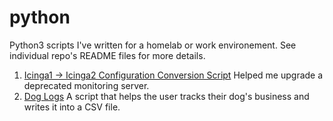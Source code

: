 # python
Python3 scripts I've written for a homelab or work environement.
See individual repo's README files for more details.
1. [Icinga1 -> Icinga2 Configuration Conversion Script](https://github.com/greggoryrussell/python/blob/main/icinga1-to-icinga2.py) Helped me upgrade a deprecated monitoring server.
2. [Dog Logs](https://github.com/greggoryrussell/doglogs) A script that helps the user tracks their dog's business and writes it into a CSV file.
